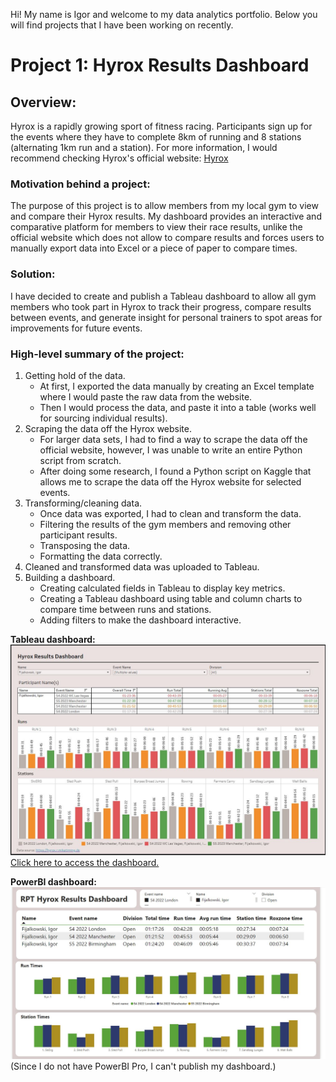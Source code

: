 Hi! My name is Igor and welcome to my data analytics portfolio.
Below you will find projects that I have been working on recently. 

# **Project 1: Hyrox Results Dashboard**

## **Overview:**
Hyrox is a rapidly growing sport of fitness racing. Participants sign up for the events where they have to complete 8km of running and 8 stations (alternating 1km run and a station). 
For more information, I would recommend checking Hyrox's official website: [Hyrox](https://hyrox.com)

### **Motivation behind a project:**
The purpose of this project is to allow members from my local gym to view and compare their Hyrox results. My dashboard provides an interactive and comparative platform for members to view their race results, unlike the official website which does not allow to compare results and forces users to manually export data into Excel or a piece of paper to compare times.

### **Solution:**
I have decided to create and publish a Tableau dashboard to allow all gym members who took part in Hyrox to track their progress, compare results between events, and generate insight for personal trainers to spot areas for improvements for future events.

### **High-level summary of the project:**
1. Getting hold of the data. 
   - At first, I exported the data manually by creating an Excel template where I would paste the raw data from the website. 
   - Then I would process the data, and paste it into a table (works well for sourcing individual results).
2. Scraping the data off the Hyrox website. 
   - For larger data sets, I had to find a way to scrape the data off the official website, however, I was unable to write an entire Python script from scratch. 
   - After doing some research, I found a Python script on Kaggle that allows me to scrape the data off the Hyrox website for selected events.
3. Transforming/cleaning data.
   - Once data was exported, I had to clean and transform the data.
   - Filtering the results of the gym members and removing other participant results.
   - Transposing the data.
   - Formatting the data correctly.
4. Cleaned and transformed data was uploaded to Tableau.
5. Building a dashboard.  
   - Creating calculated fields in Tableau to display key metrics.
   - Creating a Tableau dashboard using table and column charts to compare time between runs and stations.
   - Adding filters to make the dashboard interactive.

**Tableau dashboard:**
![Alt text](https://github.com/Igor-Fij/Portfolio/blob/main/images/Tableau%20Hyrox%20Dashboard.JPG?raw=true)
[Click here to access the dashboard.](https://public.tableau.com/views/HyroxResultsDashboard/ParticipantDashboard3?:language=en-GB&publish=yes&:display_count=n&:origin=viz_share_link)


**PowerBI dashboard:**
![Alt text](https://github.com/Igor-Fij/Portfolio/blob/main/images/PowerBI%20Dashboard.JPG?raw=true)
(Since I do not have PowerBI Pro, I can't publish my dashboard.)



